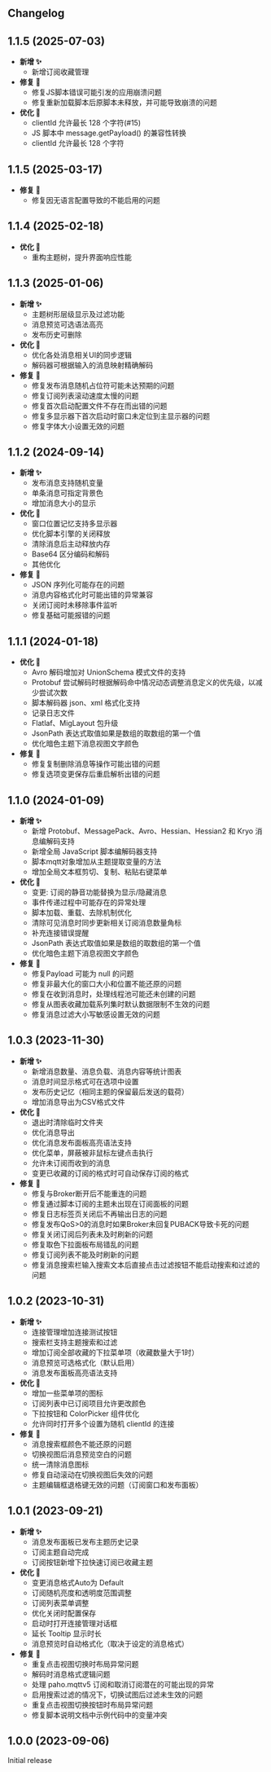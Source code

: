 Changelog
--
## 1.1.5 (2025-07-03)

* **新增 ✨**
    * 新增订阅收藏管理
* **修复 🐛**
    * 修复JS脚本错误可能引发的应用崩溃问题
    * 修复重新加载脚本后原脚本未释放，并可能导致崩溃的问题
* **优化 🙌**
    * clientId 允许最长 128 个字符(#15)
    * JS 脚本中 message.getPayload() 的兼容性转换
    * clientId 允许最长 128 个字符
    
## 1.1.5 (2025-03-17)

* **修复 🐛**
    * 修复因无语言配置导致的不能启用的问题

## 1.1.4 (2025-02-18)

* **优化 🙌**
    * 重构主题树，提升界面响应性能

## 1.1.3 (2025-01-06)

* **新增 ✨**
    * 主题树形层级显示及过滤功能
    * 消息预览可选语法高亮
    * 发布历史可删除
* **优化 🙌**
    * 优化各处消息相关UI的同步逻辑
    * 解码器可根据输入的消息映射精确解码
* **修复 🐛**
    * 修复发布消息随机占位符可能未达预期的问题
    * 修复订阅列表滚动速度太慢的问题
    * 修复首次启动配置文件不存在而出错的问题
    * 修复多显示器下首次启动时窗口未定位到主显示器的问题
    * 修复字体大小设置无效的问题

## 1.1.2 (2024-09-14)

* **新增 ✨**
    * 发布消息支持随机变量
    * 单条消息可指定背景色
    * 增加消息大小的显示
* **优化 🙌**
    * 窗口位置记忆支持多显示器
    * 优化脚本引擎的关闭释放
    * 清除消息后主动释放内存
    * Base64 区分编码和解码
    * 其他优化
* **修复 🐛**
    * JSON 序列化可能存在的问题
    * 消息内容格式化时可能出错的异常兼容
    * 关闭订阅时未移除事件监听
    * 修复基础可能报错的问题

## 1.1.1 (2024-01-18)

* **优化 🙌**
    * Avro 解码增加对 UnionSchema 模式文件的支持
    * Protobuf 尝试解码时根据解码命中情况动态调整消息定义的优先级，以减少尝试次数
    * 脚本解码器 json、xml 格式化支持
    * 记录日志文件
    * Flatlaf、MigLayout 包升级
    * JsonPath 表达式取值如果是数组的取数组的第一个值
    * 优化暗色主题下消息视图文字颜色
* **修复 🐛**
    * 修复复制删除消息等操作可能出错的问题
    * 修复选项变更保存后重启解析出错的问题

## 1.1.0 (2024-01-09)

* **新增 ✨**
    * 新增 Protobuf、MessagePack、Avro、Hessian、Hessian2 和 Kryo 消息编解码支持
    * 新增全局 JavaScript 脚本编解码器支持
    * 脚本mqtt对象增加从主题提取变量的方法
    * 增加全局文本框剪切、复制、粘贴右键菜单
* **优化 🙌**
    * 变更: 订阅的静音功能替换为显示/隐藏消息
    * 事件传递过程中可能存在的异常处理
    * 脚本加载、重载、去除机制优化
    * 清除可见消息时同步更新相关订阅消息数量角标
    * 补充连接错误提醒
    * JsonPath 表达式取值如果是数组的取数组的第一个值
    * 优化暗色主题下消息视图文字颜色
* **修复 🐛**
    * 修复Payload 可能为 null 的问题
    * 修复非最大化的窗口大小和位置不能还原的问题
    * 修复在收到消息时，处理线程池可能还未创建的问题
    * 修复从图表收藏加载系列集时默认数据限制不生效的问题
    * 修复消息过滤大小写敏感设置无效的问题

## 1.0.3 (2023-11-30)

* **新增 ✨**
    * 新增消息数量、消息负载、消息内容等统计图表
    * 消息时间显示格式可在选项中设置
    * 发布历史记忆（相同主题的保留最后发送的载荷）
    * 增加消息导出为CSV格式文件
* **优化 🙌**
    * 退出时清除临时文件夹
    * 优化消息导出
    * 优化消息发布面板高亮语法支持
    * 优化菜单，屏蔽被非鼠标左键点击执行
    * 允许未订阅而收到的消息
    * 变更已收藏的订阅的格式时可自动保存订阅的格式
* **修复 🐛**
    * 修复与Broker断开后不能重连的问题
    * 修复通过脚本订阅的主题未出现在订阅面板的问题
    * 修复日志标签页关闭后不再输出日志的问题
    * 修复发布QoS>0的消息时如果Broker未回复PUBACK导致卡死的问题
    * 修复关闭订阅后列表未及时刷新的问题
    * 修复取色下拉面板布局错乱的问题
    * 修复订阅列表不能及时刷新的问题
    * 修复消息搜索栏输入搜索文本后直接点击过滤按钮不能启动搜索和过滤的问题

## 1.0.2 (2023-10-31)

* **新增 ✨**
    * 连接管理增加连接测试按钮
    * 搜索栏支持主题搜索和过滤
    * 增加订阅全部收藏的下拉菜单项（收藏数量大于1时）
    * 消息预览可选格式化（默认启用）
    * 消息发布面板高亮语法支持
* **优化 🙌**
    * 增加一些菜单项的图标
    * 订阅列表中已订阅项目允许更改颜色
    * 下拉按钮和 ColorPicker 组件优化
    * 允许同时打开多个设置为随机 clientId 的连接
* **修复 🐛**
    * 消息搜索框颜色不能还原的问题
    * 切换视图后消息预览空白的问题
    * 统一清除消息图标
    * 修复自动滚动在切换视图后失效的问题
    * 主题编辑框退格键无效的问题（订阅窗口和发布面板）

## 1.0.1 (2023-09-21)

* **新增 ✨**
    * 消息发布面板已发布主题历史记录
    * 订阅主题自动完成
    * 订阅按钮新增下拉快速订阅已收藏主题
* **优化 🙌**
    * 变更消息格式Auto为 Default
    * 订阅随机亮度和透明度范围调整
    * 订阅列表菜单调整
    * 优化关闭时配置保存
    * 启动时打开连接管理对话框
    * 延长 Tooltip 显示时长
    * 消息预览时自动格式化（取决于设定的消息格式）
* **修复 🐛**
    * 重复点击视图切换时布局异常问题
    * 解码时消息格式逻辑问题
    * 处理 paho.mqttv5 订阅和取消订阅潜在的可能出现的异常
    * 启用搜索过滤的情况下，切换试图后过滤未生效的问题
    * 重复点击视图切换按钮时布局异常问题
    * 修复脚本说明文档中示例代码中的变量冲突

## 1.0.0 (2023-09-06)

Initial release
